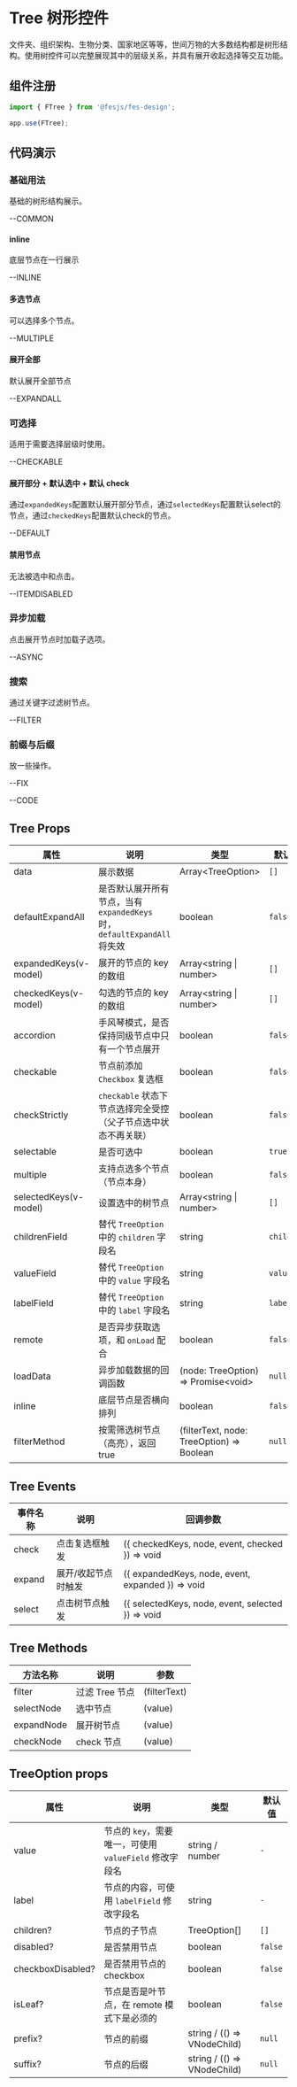 # Tree 树形控件

文件夹、组织架构、生物分类、国家地区等等，世间万物的大多数结构都是树形结构。使用树控件可以完整展现其中的层级关系，并具有展开收起选择等交互功能。

## 组件注册

```js
import { FTree } from '@fesjs/fes-design';

app.use(FTree);
```

## 代码演示

### 基础用法

基础的树形结构展示。

--COMMON

#### inline

底层节点在一行展示

--INLINE

#### 多选节点

可以选择多个节点。

--MULTIPLE

#### 展开全部

默认展开全部节点

--EXPANDALL

### 可选择

适用于需要选择层级时使用。

--CHECKABLE

#### 展开部分 + 默认选中 + 默认 check
通过`expandedKeys`配置默认展开部分节点，通过`selectedKeys`配置默认select的节点，通过`checkedKeys`配置默认check的节点。

--DEFAULT

#### 禁用节点

无法被选中和点击。

--ITEMDISABLED


### 异步加载
点击展开节点时加载子选项。

--ASYNC


### 搜索

通过关键字过滤树节点。

--FILTER

### 前缀与后缀

放一些操作。


--FIX

--CODE

## Tree Props

| 属性                  | 说明                                                                    | 类型                                      | 默认值     |
| --------------------- | ----------------------------------------------------------------------- | ----------------------------------------- | ---------- |
| data                  | 展示数据                                                                | Array\<TreeOption\>                       | `[]`       |
| defaultExpandAll      | 是否默认展开所有节点，当有 `expandedKeys` 时，`defaultExpandAll` 将失效 | boolean                                   | `false`    |
| expandedKeys(v-model) | 展开的节点的 key 的数组                                                 | Array<string \| number>                   | `[]`       |
| checkedKeys(v-model)  | 勾选的节点的 key 的数组                                                 | Array<string \| number>                   | `[]`       |
| accordion             | 手风琴模式，是否保持同级节点中只有一个节点展开                          | boolean                                   | `false`    |
| checkable             | 节点前添加 `Checkbox` 复选框                                            | boolean                                   | `false`    |
| checkStrictly         | `checkable` 状态下节点选择完全受控（父子节点选中状态不再关联）          | boolean                                   | `false`    |
| selectable            | 是否可选中                                                              | boolean                                   | `true`     |
| multiple              | 支持点选多个节点（节点本身）                                            | boolean                                   | `false`    |
| selectedKeys(v-model) | 设置选中的树节点                                                        | Array<string \| number>                   | `[]`       |
| childrenField         | 替代 `TreeOption` 中的 `children` 字段名                                | string                                    | `children` |
| valueField            | 替代 `TreeOption` 中的 `value` 字段名                                   | string                                    | `value`    |
| labelField            | 替代 `TreeOption` 中的 `label` 字段名                                   | string                                    | `label`    |
| remote                | 是否异步获取选项，和 `onLoad` 配合                                      | boolean                                   | `false`    |
| loadData              | 异步加载数据的回调函数                                                  | (node: TreeOption) => Promise\<void\>     | `null`     |
| inline                | 底层节点是否横向排列                                                    | boolean                                   | `false`    |
| filterMethod          | 按需筛选树节点（高亮），返回 true                                       | (filterText, node: TreeOption) => Boolean | `null`     |

## Tree Events

| 事件名称 | 说明                | 回调参数                                          |
| -------- | ------------------- | ------------------------------------------------- |
| check    | 点击复选框触发      | ({ checkedKeys, node, event, checked }) => void   |
| expand   | 展开/收起节点时触发 | ({ expandedKeys, node, event, expanded }) => void |
| select   | 点击树节点触发      | ({ selectedKeys, node, event, selected }) => void |

## Tree Methods

| 方法名称   | 说明           | 参数         |
| ---------- | -------------- | ------------ |
| filter     | 过滤 Tree 节点 | (filterText) |
| selectNode | 选中节点       | (value)      |
| expandNode | 展开树节点     | (value)      |
| checkNode  | check 节点     | (value)      |

## TreeOption props

| 属性              | 说明                                                   | 类型                        | 默认值  |
| ----------------- | ------------------------------------------------------ | --------------------------- | ------- |
| value             | 节点的 `key`，需要唯一，可使用 `valueField` 修改字段名 | string / number             | `-`     |
| label             | 节点的内容，可使用 `labelField` 修改字段名             | string                      | `-`     |
| children?         | 节点的子节点                                           | TreeOption[]                | `[]`    |
| disabled?         | 是否禁用节点                                           | boolean                     | `false` |
| checkboxDisabled? | 是否禁用节点的 checkbox                                | boolean                     | `false` |
| isLeaf?           | 节点是否是叶节点，在 remote 模式下是必须的             | boolean                     | `false` |
| prefix?           | 节点的前缀                                             | string / (() => VNodeChild) | `null`  |
| suffix?           | 节点的后缀                                             | string / (() => VNodeChild) | `null`  |
